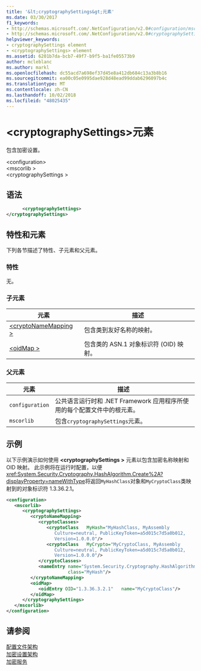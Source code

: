 ```yaml
---
title: '&lt;cryptographySettings&gt;元素'
ms.date: 03/30/2017
f1_keywords:
- http://schemas.microsoft.com/.NetConfiguration/v2.0#configuration/mscorlib/cryptographySettings
- http://schemas.microsoft.com/.NetConfiguration/v2.0#cryptographySettings
helpviewer_keywords:
- cryptographySettings element
- <cryptographySettings> element
ms.assetid: 6201b7da-bcb7-49f7-b9f5-ba1fe05573b9
author: mcleblanc
ms.author: markl
ms.openlocfilehash: dc55acd7a698ef37d45e8a412db684c13a3b8b16
ms.sourcegitcommit: ea00c05e0995dae928d48ead99ddab6296097b4c
ms.translationtype: MT
ms.contentlocale: zh-CN
ms.lasthandoff: 10/02/2018
ms.locfileid: "48025435"
---
```

# <a name="ltcryptographysettingsgt-element"></a>&lt;cryptographySettings&gt;元素
包含加密设置。  
  
 \<configuration>  
\<mscorlib >  
\<cryptographySettings >  
  
## <a name="syntax"></a>语法  
  
```xml  
      <cryptographySettings>   
</cryptographySettings>  
```  
  
## <a name="attributes-and-elements"></a>特性和元素  
 下列各节描述了特性、子元素和父元素。  
  
### <a name="attributes"></a>特性  
 无。  
  
### <a name="child-elements"></a>子元素  
  
|元素|描述|  
|-------------|-----------------|  
|[\<cryptoNameMapping >](../../../../../docs/framework/configure-apps/file-schema/cryptography/cryptonamemapping-element.md)|包含类到友好名称的映射。|  
|[\<oidMap >](../../../../../docs/framework/configure-apps/file-schema/cryptography/oidmap-element.md)|包含类的 ASN.1 对象标识符 (OID) 映射。|  
  
### <a name="parent-elements"></a>父元素  
  
|元素|描述|  
|-------------|-----------------|  
|`configuration`|公共语言运行时和 .NET Framework 应用程序所使用的每个配置文件中的根元素。|  
|`mscorlib`|包含`cryptographySettings`元素。|  
  
## <a name="example"></a>示例  
 以下示例演示如何使用 **\<cryptographySettings >** 元素以包含加密名称映射和 OID 映射。 此示例将在运行时配置，以便<xref:System.Security.Cryptography.HashAlgorithm.Create%2A?displayProperty=nameWithType>将返回`MyHashClass`对象和`MyCryptoClass`类映射到的对象标识符 1.3.36.2.1。  
  
```xml  
<configuration>  
   <mscorlib>  
      <cryptographySettings>  
         <cryptoNameMapping>  
            <cryptoClasses>  
               <cryptoClass   MyHash="MyHashClass, MyAssembly  
                  Culture=neutral, PublicKeyToken=a5d015c7d5a0b012,  
                  Version=1.0.0.0"/>  
               <cryptoClass   MyCrypto="MyCryptoClass, MyAssembly  
                  Culture=neutral, PublicKeyToken=a5d015c7d5a0b012,  
                  Version=1.0.0.0"/>  
            </cryptoClasses>  
            <nameEntry name="System.Security.Cryptography.HashAlgorithm"  
                       class="MyHash"/>  
         </cryptoNameMapping>  
         <oidMap>  
            <oidEntry OID="1.3.36.3.2.1"   name="MyCryptoClass"/>  
         </oidMap>  
      </cryptographySettings>  
   </mscorlib>  
</configuration>  
```  
  
## <a name="see-also"></a>请参阅  
 [配置文件架构](../../../../../docs/framework/configure-apps/file-schema/index.md)  
 [加密设置架构](../../../../../docs/framework/configure-apps/file-schema/cryptography/index.md)  
 [加密服务](../../../../../docs/standard/security/cryptographic-services.md)
